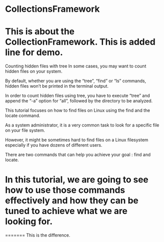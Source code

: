 # CollectionsFramework
This is about the CollectionFramework.
This is added line for demo.
===================================



Counting hidden files with tree
In some cases, you may want to count hidden files on your system.

By default, whether you are using the “tree”, “find” or “ls” commands, hidden files won’t be printed in the terminal output.

In order to count hidden files using tree, you have to execute “tree” and append the “-a” option for “all”, followed by the directory to be analyzed.

This tutorial focuses on how to find files on Linux using the find and the locate command.

As a system administrator, it is a very common task to look for a specific file on your file system.

However, it might be sometimes hard to find files on a Linux filesystem especially if you have dozens of different users.

There are two commands that can help you achieve your goal : find and locate.

In this tutorial, we are going to see how to use those commands effectively and how they can be tuned to achieve what we are looking for.
=========================================================================================================================================
=======
This is the difference.

